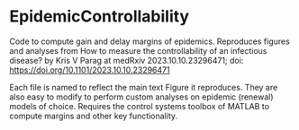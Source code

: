 # EpidemicControllability
Code to compute gain and delay margins of epidemics. Reproduces figures and analyses from How to measure the controllability of an infectious disease?
by Kris V Parag at medRxiv 2023.10.10.23296471; doi: https://doi.org/10.1101/2023.10.10.23296471

Each file is named to reflect the main text Figure it reproduces. They are also easy to modify to perform custom analyses on epidemic (renewal) models of choice.
Requires the control systems toolbox of MATLAB to compute margins and other key functionality. 
